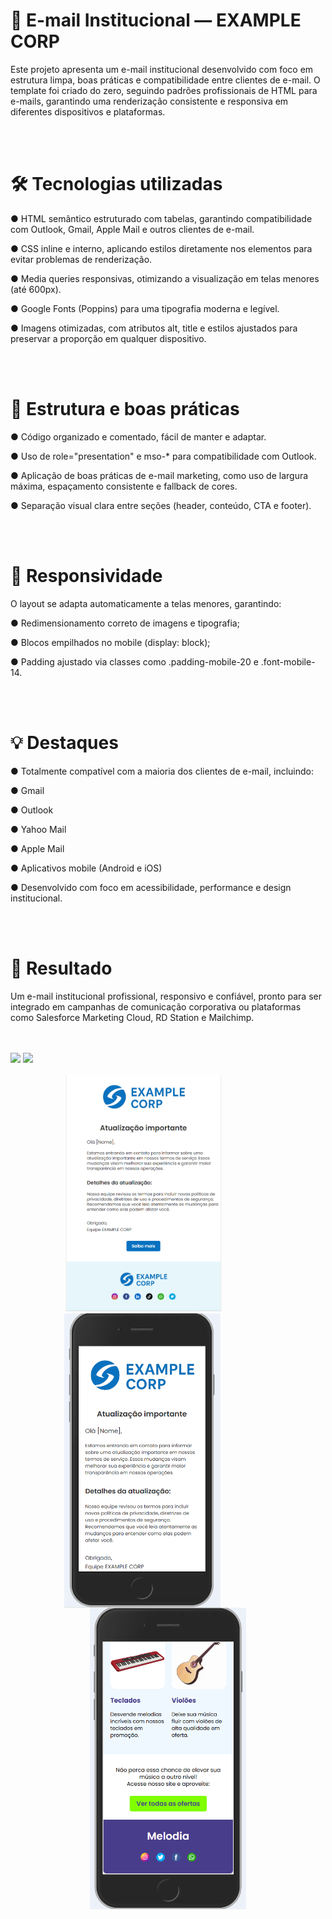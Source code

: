 <h1>📧 E-mail Institucional — EXAMPLE CORP</h1>

<p>Este projeto apresenta um e-mail institucional desenvolvido com foco em estrutura limpa, boas práticas e compatibilidade entre clientes de e-mail.
O template foi criado do zero, seguindo padrões profissionais de HTML para e-mails, garantindo uma renderização consistente e responsiva em diferentes dispositivos e plataformas.</p> 
<br>
<br>
<h1>🛠️ Tecnologias utilizadas</h1>

<p>● HTML semântico estruturado com tabelas, garantindo compatibilidade com Outlook, Gmail, Apple Mail e outros clientes de e-mail.
  
● CSS inline e interno, aplicando estilos diretamente nos elementos para evitar problemas de renderização.

● Media queries responsivas, otimizando a visualização em telas menores (até 600px).

● Google Fonts (Poppins) para uma tipografia moderna e legível.

● Imagens otimizadas, com atributos alt, title e estilos ajustados para preservar a proporção em qualquer dispositivo.</p>
<br>
<br>


<h1>🧩 Estrutura e boas práticas</h1>

<p>● Código organizado e comentado, fácil de manter e adaptar.

● Uso de role="presentation" e mso-* para compatibilidade com Outlook.

● Aplicação de boas práticas de e-mail marketing, como uso de largura máxima, espaçamento consistente e fallback de cores.

● Separação visual clara entre seções (header, conteúdo, CTA e footer).</p>
<br><br>

<h1>📱 Responsividade</h1>

<p>O layout se adapta automaticamente a telas menores, garantindo:

● Redimensionamento correto de imagens e tipografia;

● Blocos empilhados no mobile (display: block);

● Padding ajustado via classes como .padding-mobile-20 e .font-mobile-14.</p>
<br><br>

<h1>💡 Destaques</h1>

<p>● Totalmente compatível com a maioria dos clientes de e-mail, incluindo:

● Gmail

● Outlook

● Yahoo Mail

● Apple Mail

● Aplicativos mobile (Android e iOS)

● Desenvolvido com foco em acessibilidade, performance e design institucional.</p>
<br><br>

<h1>🚀 Resultado</h1>

<p>Um e-mail institucional profissional, responsivo e confiável, pronto para ser integrado em campanhas de comunicação corporativa ou plataformas como Salesforce Marketing Cloud, RD Station e Mailchimp.</p>
<br><br>

<div>
  <img src="https://img.shields.io/badge/HTML5-E34F26?style=for-the-badge&logo=html5&logoColor=white">
  <img src="https://img.shields.io/badge/CSS3-1572B6?style=for-the-badge&logo=css3&logoColor=white">
</div>
<br>
<div align="center">
  <img src="https://github.com/DanieleJacob/E-mail-institucional/blob/main/images/Captura%20de%20tela%202025-10-17%20180838.png?raw=true" width=250px>&nbsp;&nbsp;&nbsp;&nbsp;&nbsp;&nbsp;&nbsp;&nbsp;&nbsp;&nbsp;&nbsp;&nbsp;&nbsp;&nbsp;&nbsp;&nbsp;&nbsp;&nbsp;&nbsp;&nbsp;
  <img src="https://github.com/DanieleJacob/E-mail-institucional/blob/main/images/Captura%20de%20tela%202025-10-17%20180853.png?raw=true" width= 250px valign="top">
  &nbsp;&nbsp;&nbsp;&nbsp;&nbsp;&nbsp;&nbsp;&nbsp;&nbsp;&nbsp;&nbsp;&nbsp;&nbsp;&nbsp;&nbsp;&nbsp;&nbsp;&nbsp;&nbsp;&nbsp;
  <img src="https://github.com/DanieleJacob/E-mail-marketing/blob/main/images/Captura%20de%20tela%202024-06-04%20100946.png?raw=true" width= 250px valign="top">
</div>






